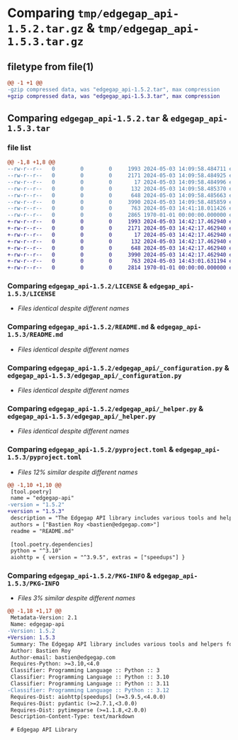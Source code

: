 # Comparing `tmp/edgegap_api-1.5.2.tar.gz` & `tmp/edgegap_api-1.5.3.tar.gz`

## filetype from file(1)

```diff
@@ -1 +1 @@
-gzip compressed data, was "edgegap_api-1.5.2.tar", max compression
+gzip compressed data, was "edgegap_api-1.5.3.tar", max compression
```

## Comparing `edgegap_api-1.5.2.tar` & `edgegap_api-1.5.3.tar`

### file list

```diff
@@ -1,8 +1,8 @@
--rw-r--r--   0        0        0     1993 2024-05-03 14:09:58.484711 edgegap_api-1.5.2/LICENSE
--rw-r--r--   0        0        0     2171 2024-05-03 14:09:58.484925 edgegap_api-1.5.2/README.md
--rw-r--r--   0        0        0       17 2024-05-03 14:09:58.484996 edgegap_api-1.5.2/edgegap_api/BUILD
--rw-r--r--   0        0        0      132 2024-05-03 14:09:58.485370 edgegap_api-1.5.2/edgegap_api/__init__.py
--rw-r--r--   0        0        0      648 2024-05-03 14:09:58.485663 edgegap_api-1.5.2/edgegap_api/_configuration.py
--rw-r--r--   0        0        0     3990 2024-05-03 14:09:58.485859 edgegap_api-1.5.2/edgegap_api/_helper.py
--rw-r--r--   0        0        0      763 2024-05-03 14:41:18.011426 edgegap_api-1.5.2/pyproject.toml
--rw-r--r--   0        0        0     2865 1970-01-01 00:00:00.000000 edgegap_api-1.5.2/PKG-INFO
+-rw-r--r--   0        0        0     1993 2024-05-03 14:42:17.462940 edgegap_api-1.5.3/LICENSE
+-rw-r--r--   0        0        0     2171 2024-05-03 14:42:17.462940 edgegap_api-1.5.3/README.md
+-rw-r--r--   0        0        0       17 2024-05-03 14:42:17.462940 edgegap_api-1.5.3/edgegap_api/BUILD
+-rw-r--r--   0        0        0      132 2024-05-03 14:42:17.462940 edgegap_api-1.5.3/edgegap_api/__init__.py
+-rw-r--r--   0        0        0      648 2024-05-03 14:42:17.462940 edgegap_api-1.5.3/edgegap_api/_configuration.py
+-rw-r--r--   0        0        0     3990 2024-05-03 14:42:17.462940 edgegap_api-1.5.3/edgegap_api/_helper.py
+-rw-r--r--   0        0        0      763 2024-05-03 14:43:01.631194 edgegap_api-1.5.3/pyproject.toml
+-rw-r--r--   0        0        0     2814 1970-01-01 00:00:00.000000 edgegap_api-1.5.3/PKG-INFO
```

### Comparing `edgegap_api-1.5.2/LICENSE` & `edgegap_api-1.5.3/LICENSE`

 * *Files identical despite different names*

### Comparing `edgegap_api-1.5.2/README.md` & `edgegap_api-1.5.3/README.md`

 * *Files identical despite different names*

### Comparing `edgegap_api-1.5.2/edgegap_api/_configuration.py` & `edgegap_api-1.5.3/edgegap_api/_configuration.py`

 * *Files identical despite different names*

### Comparing `edgegap_api-1.5.2/edgegap_api/_helper.py` & `edgegap_api-1.5.3/edgegap_api/_helper.py`

 * *Files identical despite different names*

### Comparing `edgegap_api-1.5.2/pyproject.toml` & `edgegap_api-1.5.3/pyproject.toml`

 * *Files 12% similar despite different names*

```diff
@@ -1,10 +1,10 @@
 [tool.poetry]
 name = "edgegap-api"
-version = "1.5.2"
+version = "1.5.3"
 description = "The Edgegap API library includes various tools and helpers for interacting with RESTful and other types of APIs. It is designed for use within the Edgegap organization."
 authors = ["Bastien Roy <bastien@edgegap.com>"]
 readme = "README.md"
 
 [tool.poetry.dependencies]
 python = "^3.10"
 aiohttp = { version = "^3.9.5", extras = ["speedups"] }
```

### Comparing `edgegap_api-1.5.2/PKG-INFO` & `edgegap_api-1.5.3/PKG-INFO`

 * *Files 3% similar despite different names*

```diff
@@ -1,18 +1,17 @@
 Metadata-Version: 2.1
 Name: edgegap-api
-Version: 1.5.2
+Version: 1.5.3
 Summary: The Edgegap API library includes various tools and helpers for interacting with RESTful and other types of APIs. It is designed for use within the Edgegap organization.
 Author: Bastien Roy
 Author-email: bastien@edgegap.com
 Requires-Python: >=3.10,<4.0
 Classifier: Programming Language :: Python :: 3
 Classifier: Programming Language :: Python :: 3.10
 Classifier: Programming Language :: Python :: 3.11
-Classifier: Programming Language :: Python :: 3.12
 Requires-Dist: aiohttp[speedups] (>=3.9.5,<4.0.0)
 Requires-Dist: pydantic (>=2.7.1,<3.0.0)
 Requires-Dist: pytimeparse (>=1.1.8,<2.0.0)
 Description-Content-Type: text/markdown
 
 # Edgegap API Library
```

